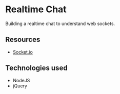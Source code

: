 Realtime Chat
==

Building a realtime chat to understand web sockets.

Resources
--
- [Socket.io](http://socket.io/get-started/chat/)

Technologies used
--

- NodeJS
- jQuery
